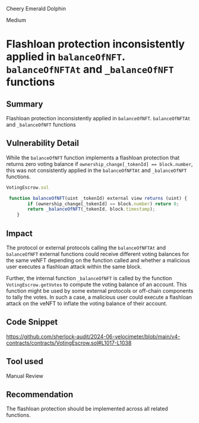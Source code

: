 Cheery Emerald Dolphin

Medium

# Flashloan protection inconsistently applied in `balanceOfNFT`. `balanceOfNFTAt` and `_balanceOfNFT` functions

## Summary
Flashloan protection inconsistently applied in `balanceOfNFT`. `balanceOfNFTAt` and `_balanceOfNFT` functions

## Vulnerability Detail
While the `balanceOfNFT` function implements a flashloan protection that returns zero voting balance if `ownership_change[_tokenId] == block.number`, this was not consistently applied in the `balanceOfNFTAt` and `_balanceOfNFT` functions. 

```javascript
VotingEscrow.sol

 function balanceOfNFT(uint _tokenId) external view returns (uint) {
        if (ownership_change[_tokenId] == block.number) return 0;
        return _balanceOfNFT(_tokenId, block.timestamp);
    }
```

## Impact
The protocol or external protocols calling the `balanceOfNFTAt` and `balanceOfNFT` external functions could receive different voting balances for the same veNFT depending on the function called and whether a malicious user executes a flashloan attack within the same block. 

Further, the internal function `_balanceOfNFT` is called by the function `VotingEscrow.getVotes` to compute the voting balance of an account. This function might be used by some external protocols or off-chain components to tally the votes. In such a case, a malicious user could execute a flashloan attack on the veNFT to inflate the voting balance of their account. 

## Code Snippet
https://github.com/sherlock-audit/2024-06-velocimeter/blob/main/v4-contracts/contracts/VotingEscrow.sol#L1017-L1038

## Tool used
Manual Review

## Recommendation
The flashloan protection should be implemented across all related functions. 
